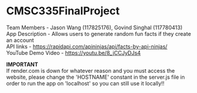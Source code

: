 # CMSC335FinalProject
Team Members - Jason Wang (117825176), Govind Singhal (117780413)  
App Description - Allows users to generate random fun facts if they create an account  
API links - https://rapidapi.com/apininjas/api/facts-by-api-ninjas/  
YouTube Demo Video - https://youtu.be/8_jCCJyDJs4

**IMPORTANT**  
If render.com is down for whatever reason and you must access the website, please change the 'HOSTNAME' constant in the server.js file in order to run the app on 'localhost' so you can still use it locally!!
